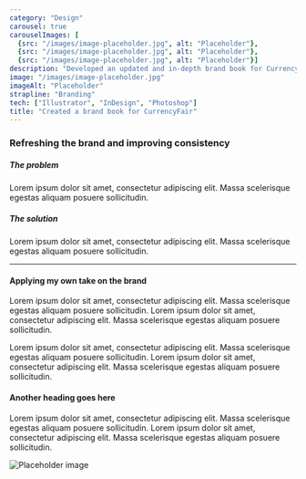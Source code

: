 ```yaml
---
category: "Design"
carousel: true
carouselImages: [
  {src: "/images/image-placeholder.jpg", alt: "Placeholder"},
  {src: "/images/image-placeholder.jpg", alt: "Placeholder"},
  {src: "/images/image-placeholder.jpg", alt: "Placeholder"}]
description: "Developed an updated and in-depth brand book for CurrencyFair, to improve consistency across the brand as we began to scale and enter more countries."
image: "/images/image-placeholder.jpg"
imageAlt: "Placeholder"
strapline: "Branding"
tech: ["Illustrator", "InDesign", "Photoshop"]
title: "Created a brand book for CurrencyFair"
---
```


### Refreshing the brand and improving consistency

##### The problem
Lorem ipsum dolor sit amet, consectetur adipiscing elit. Massa scelerisque egestas aliquam posuere sollicitudin.

##### The solution
Lorem ipsum dolor sit amet, consectetur adipiscing elit. Massa scelerisque egestas aliquam posuere sollicitudin.

---

#### Applying my own take on the brand
Lorem ipsum dolor sit amet, consectetur adipiscing elit. Massa scelerisque egestas aliquam posuere sollicitudin. Lorem ipsum dolor sit amet, consectetur adipiscing elit. Massa scelerisque egestas aliquam posuere sollicitudin.

Lorem ipsum dolor sit amet, consectetur adipiscing elit. Massa scelerisque egestas aliquam posuere sollicitudin. Lorem ipsum dolor sit amet, consectetur adipiscing elit. Massa scelerisque egestas aliquam posuere sollicitudin.

#### Another heading goes here
Lorem ipsum dolor sit amet, consectetur adipiscing elit. Massa scelerisque egestas aliquam posuere sollicitudin. Lorem ipsum dolor sit amet, consectetur adipiscing elit. Massa scelerisque egestas aliquam posuere sollicitudin.

![Placeholder image](/images/image-placeholder.jpg)